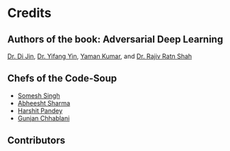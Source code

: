 Credits
=======

Authors of the book: Adversarial Deep Learning
----------------------------------------------
[Dr. Di Jin](https://scholar.google.com/citations?user=x5QTK9YAAAAJ&hl=en), [Dr. Yifang Yin](https://yifangyin.github.io/), [Yaman Kumar](https://sites.google.com/view/yaman-kumar/), and [Dr. Rajiv Ratn Shah](https://www.iiitd.ac.in/rajivratn)


Chefs of the Code-Soup
----------------------------------------------
* [Somesh Singh](https://someshsingh22.github.io/)
* [Abheesht Sharma](https://www.linkedin.com/in/abheesht-sharma-567303156/)
* [Harshit Pandey](https://www.linkedin.com/in/harshit-pandey-a77302173/)
* [Gunjan Chhablani](https://gchhablani.github.io/)


Contributors
----------------------------------------------
